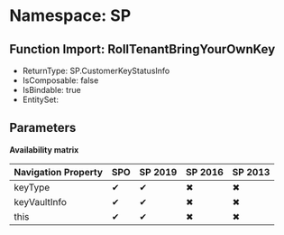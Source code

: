# Namespace: SP

## Function Import: RollTenantBringYourOwnKey

- ReturnType: SP.CustomerKeyStatusInfo
- IsComposable: false
- IsBindable: true
- EntitySet: 

## Parameters

**Availability matrix**

Navigation Property | SPO | SP 2019 | SP 2016 | SP 2013
----------|-----|---------|---------|--------
keyType | ✔ | ✔ | ✖ | ✖
keyVaultInfo | ✔ | ✔ | ✖ | ✖
this | ✔ | ✔ | ✖ | ✖
